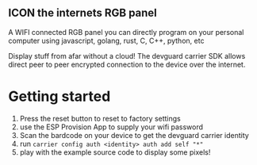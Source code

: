ICON the internets RGB panel
-----------------------------

A  WIFI connected RGB panel you can directly program on your personal computer using javascript, golang, rust, C, C++, python, etc

Display stuff from afar without a cloud! The devguard carrier SDK allows direct peer to peer encrypted connection to the device over the internet.




Getting started
===============


1. Press the reset button to reset to factory settings
2. use the ESP Provision App to supply your wifi password
3. Scan the bardcode on your device to get the devguard carrier identity
4. run `carrier config auth <identity> auth add self "*"`
5. play with the example source code to display some pixels!


